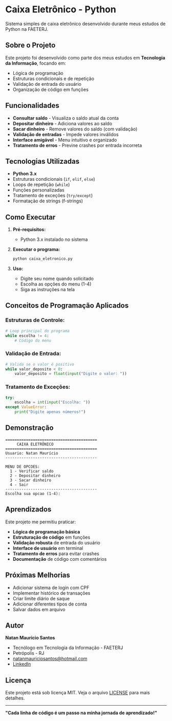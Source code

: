 # Caixa Eletrônico - Python

Sistema simples de caixa eletrônico desenvolvido durante meus estudos de Python na FAETERJ.

## Sobre o Projeto

Este projeto foi desenvolvido como parte dos meus estudos em **Tecnologia da Informação**, focando em:
- Lógica de programação
- Estruturas condicionais e de repetição
- Validação de entrada do usuário
- Organização de código em funções

## Funcionalidades

- **Consultar saldo** - Visualiza o saldo atual da conta
- **Depositar dinheiro** - Adiciona valores ao saldo
- **Sacar dinheiro** - Remove valores do saldo (com validação)
- **Validação de entradas** - Impede valores inválidos
- **Interface amigável** - Menu intuitivo e organizado
- **Tratamento de erros** - Previne crashes por entrada incorreta

## Tecnologias Utilizadas

- **Python 3.x**
- Estruturas condicionais (`if`, `elif`, `else`)
- Loops de repetição (`while`)
- Funções personalizadas
- Tratamento de exceções (`try/except`)
- Formatação de strings (f-strings)

## Como Executar

1. **Pré-requisitos:**
   - Python 3.x instalado no sistema

2. **Executar o programa:**
   ```bash
   python caixa_eletronico.py
   ```

3. **Uso:**
   - Digite seu nome quando solicitado
   - Escolha as opções do menu (1-4)
   - Siga as instruções na tela

## Conceitos de Programação Aplicados

### **Estruturas de Controle:**
```python
# Loop principal do programa
while escolha != 4:
    # Código do menu
```

### **Validação de Entrada:**
```python
# Valida se o valor é positivo
while valor_deposito < 0:
    valor_deposito = float(input("Digite o valor: "))
```

### **Tratamento de Exceções:**
```python
try:
    escolha = int(input("Escolha: "))
except ValueError:
    print("Digite apenas números!")
```

## Demonstração

```
========================================
     CAIXA ELETRÔNICO     
========================================
Usuario: Natan Maurício
----------------------------------------

MENU DE OPCOES:
  1 - Verificar saldo
  2 - Depositar dinheiro
  3 - Sacar dinheiro
  4 - Sair
----------------------------------------
Escolha sua opcao (1-4):
```

## Aprendizados

Este projeto me permitiu praticar:

- **Lógica de programação básica**
- **Estruturação de código** em funções
- **Validação robusta** de entrada do usuário
- **Interface de usuário** em terminal
- **Tratamento de erros** para evitar crashes
- **Documentação** de código com comentários

## Próximas Melhorias

- Adicionar sistema de login com CPF
- Implementar histórico de transações
- Criar limite diário de saque
- Adicionar diferentes tipos de conta
- Salvar dados em arquivo

## Autor

**Natan Maurício Santos**
- Tecnólogo em Tecnologia da Informação - FAETERJ
- Petrópolis - RJ
- natanmauriciosantos@hotmail.com
- [LinkedIn](https://linkedin.com/in/seu-perfil)

## Licença

Este projeto está sob licença MIT. Veja o arquivo [LICENSE](LICENSE) para mais detalhes.

---

**"Cada linha de código é um passo na minha jornada de aprendizado!"**

